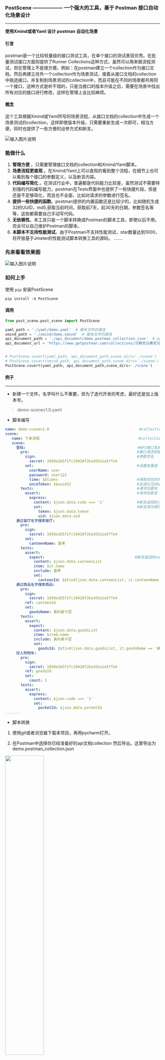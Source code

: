### PostScene ——————  一个强大的工具，基于 Postman 接口自动化场景设计
***

**使用Xmind或者Yaml 设计 postman 自动化场景**

#### 引言 
postman是一个比较轻量级的接口测试工具，在单个接口的测试表现优秀。在批量测试接口方面则提供了Runner Collections这种方式，虽然可以用来做流程测试，但在管理上不是很方便。例如：在postman建立一个collection作为接口文档，然后再建立另外一个collection作为场景测试，接着从接口文档的collection中挑选接口，并复制到场景测试的collection中，而且可能在不同的场景都共用同一个接口，这种方式是听不错的，只是当接口的版本升级之后，需要在场景中找出所有对应的接口进行修改，这样在管理上会比较麻烦。

#### 概念
这个工具根据Xmind或Yaml所写的场景流程，从接口文档的collection中生成一个场景测试的collection，这样即使版本升级，只需要重新生成一次即可，相当方便，同时也提供了一些方便的设参方式和断言。

![输入图片说明](https://images.gitee.com/uploads/images/2020/0517/171141_3a0a3674_5050702.png "屏幕截图.png")


### 能做什么
1.  **管理方便** 。只需要管理接口文档的collection和Xmind/Yaml脚本。
2.  **场景流程更直观** 。在Xmind/Yaml上可以直观的看到整个流程，在细节上也可以看到每个接口的参数定义，以及断言内容。
3.  **代码编写简化** 。在测试行业中，普遍都是代码能力比较差，虽然测试不需要特别强的代码编写能力，postman在Tests界面中也提供了一些快捷片段，但是还是不足够简化，而且也不全面，比如对请求的参数进行签名。
4.  **提供一些快捷的函数**。postman提供的内置函数还是比较少的，比如随机生成32的UUID，md5,获取当前时间，获取前7天，前30天的日期，参数签名等等，这些都需要自己手动写代码。
5.  **无依赖性**。本工具只是一个脚本转换成Postman的脚本工具，即使以后不用，完全可以自己维护Postman的脚本。
6.  **本脚本不支持性能测试**。由于Postman不支持性能测试，star数量达到1000，将开放基于Jmeter的性能测试脚本转换工具的源码。
.......

### 先来看看效果图
![输入图片说明](https://images.gitee.com/uploads/images/2020/0420/111447_678b9ab8_5050702.png "屏幕截图.png")



### 如何上手

使用 `pip` 安装PostScene 

```
pip install -U PostScene
```
#### 调用
```python
from post_scene.post_scene import PostScene

yaml_path = './yaml/demo.yaml'  # 脚本文件的路径
xmind_path = './xmind/demo.xmind'  # 脚本文件的路径
api_document_path = './api_document/demo.postman_collection.json'  # postman json data 文件的路径
api_document_url = 'https://www.getpostman.com/collections/马赛克马赛克马赛克马赛克'  # 也可以使用Postman的share link


# PostScene.covert(yaml_path, api_document_path,scene_dirs='./scene')
# PostScene.covert(xmind_path, api_document_path,scene_dirs='./scene')
PostScene.covert(yaml_path, api_document_path,scene_dirs='./scene')
```


#### 例子
***
* 新建一个文件，名字叫什么不重要，但为了迭代开发的考虑，最好还是加上版本号。
> demo-scenev1.0.yaml
* 脚本编写

```yaml
name: demo-scenev1.0                                         #collection 的名字
scene:
   name: 下单流程                                             #collection文件夹的名字
   scene:
     登陆:                                                   #API接口名称
       pre:                                                 #接口请求前脚本
         sign:                                              #参数签名
           secret: 1850e165f1fc19420f2ba3d3a1a5ffe4
         set:                                               #设置变量值
           userName: user
           password: user123
           time: $$times                                    #获取现在的时间
           onceToken: $$uuid32                              #生成32位的uuid
       tests:                                               #请求后脚本
         assert:                                            #请求后断言
           express:
             content: $json.data.code === '1'               #断言返回的json数据的code 是否等于1
             set:                                           #断言成功保存token和uid数据
               token: $json.data.token
               uid: $json.data.uid
     通过餐厅名字搜索餐厅:
       pre:
         sign:
           secret: 1850e165f1fc19420f2ba3d3a1a5ffe4
         set:
           canteenName: 喜茶
       tests:
         assert:
           expect:                                         #断言返回的canteenList的每一个对象的名称都包含喜茶
             content: $json.data.canteenList
             item: $it.name                                 
             include: 喜茶
             set:
               canteenId: $$find(json.data.canteenList, it.canteenName == '喜茶GO').canteenId  #获取喜茶Go的CanteenId
     通过商品名字搜索商品:
       pre:
         sign:
           secret: 1850e165f1fc19420f2ba3d3a1a5ffe4
         ref: canteenId
         set:
           goodsName: 奥利奥千层
       tests:
         assert:
           expect:
             content: $json.data.goodsList
             item: $item.name
             include: 奥利奥千层
             set:
               goodsId: $$find(json.data.goodsList, it.goodsName == '奥利奥千层').goodsId
     加入购物车:
       pre:
         sign:
           secret: 1850e165f1fc19420f2ba3d3a1a5ffe4
         ref: goodsId
         set:
           count: 1
       tests:
         assert:
           express:
             content: $json.code === '1'
             set:
               pocketId: $json.data.pocketId
.......

```
* 脚本转换
1. 使用git或者浏览器下载本项目，再用pycharm打开。

2. 在Postman中选择你已经准备好的api文档collection 然后导出。这里导出为 demo.postman_collection.json

<img src="https://images.gitee.com/uploads/images/2020/0419/205433_ab0d0f7e_5050702.png" width = 50%/>

3. 把导出的文档放入项目中的api_document 脚本放入xmind或yaml

<img src="https://images.gitee.com/uploads/images/2020/0420/111101_b755e5d4_5050702.png" width = 50%/>

4. 打开src文件中的Index.py 把xmind_path和api_document_path改成你的，右键 Run Index。

![输入图片说明](https://images.gitee.com/uploads/images/2020/0420/110449_d637d0a7_5050702.png "屏幕截图.png")

5. 生成的场景文件放在src/scene文件夹中，使用postman的import 把他导入

<img src="https://images.gitee.com/uploads/images/2020/0419/205611_f9bedc10_5050702.png" width = 50%/>

6. 最后可以开始Run collection啦

<img src="https://images.gitee.com/uploads/images/2020/0419/205618_8b34ba14_5050702.png" width = 50%/>

#### 教程
***
>如果你对Postman的Script很熟悉，那以下的内容对你来说绝对是无障碍的。不熟悉也没关系，只要照猫画虎，也能完成脚本的编写，设计这个初衷就是为了降低门槛。教程的讲解都是用yaml来讲解，因为用xmind讲解不是很方便，要截很多图。xmind的话，直接看demo.xmind就好啦。

**学前须知** : 每一个测试用例都由两部分组成 **pre(请求前)** 和 **tests(请求后)** ，pre可以没有，但tests断言一定要有，不然没有意义。每一个测试用例的名称必须和文档中的collection的接口名称一致。这是规范。

### 脚本语法标签

 + **请求前: pre**  
    - [参数设置变量: set](https://gitee.com/tangyajun/PostScene/wikis/%E5%8F%82%E6%95%B0%E8%AE%BE%E7%BD%AE%E5%8F%98%E9%87%8F:%20set?sort_id=2129313)   
    - [参数引用变量: ref](https://gitee.com/tangyajun/PostScene/wikis/%E5%8F%82%E6%95%B0%E5%BC%95%E7%94%A8%E5%8F%98%E9%87%8F:%20ref?sort_id=2129311)      
    - [参数签名: sign](https://gitee.com/tangyajun/PostScene/wikis/%E5%8F%82%E6%95%B0%E7%AD%BE%E5%90%8D:%20sign?sort_id=2129312)      
 + **请求后: tests**  
    - 断言: assert  
        - [状态: status](https://gitee.com/tangyajun/PostScene/wikis/%E7%8A%B6%E6%80%81:%20status?sort_id=2129321)    
        - [是: tobe](https://gitee.com/tangyajun/PostScene/wikis/%E6%98%AF:%20tobe?sort_id=2129318)    
        - [不是: notTobe](https://gitee.com/tangyajun/PostScene/wikis/%E4%B8%8D%E6%98%AF:%20notTobe?sort_id=2129317)    
        - [有: tohave](https://gitee.com/tangyajun/PostScene/wikis/%E6%9C%89:%20tohave?sort_id=2129319)    
        - [没有: notTohave](https://gitee.com/tangyajun/PostScene/wikis/%E6%B2%A1%E6%9C%89:%20notTohave?sort_id=2129320)    
        - [表达式: express](https://gitee.com/tangyajun/PostScene/wikis/%E8%A1%A8%E8%BE%BE%E5%BC%8F:%20express?sort_id=2129322)    
        - [预期: except](https://gitee.com/tangyajun/PostScene/wikis/%E9%A2%84%E6%9C%9F:%20expect?sort_id=2129323)    
    - [条件跳转: next](https://gitee.com/tangyajun/PostScene/wikis/%E6%9D%A1%E4%BB%B6%E8%B7%B3%E8%BD%AC:%20next?sort_id=2129324)  
    - [保存变量: set](https://gitee.com/tangyajun/PostScene/wikis/%E4%BF%9D%E5%AD%98%E5%8F%98%E9%87%8F:%20set?sort_id=2129315)
 + **授权: auth**
    - [apikey](https://gitee.com/tangyajun/PostScene/wikis/apikey?sort_id=2158423)
    - [bearer](https://gitee.com/tangyajun/PostScene/wikis/bearer?sort_id=2158426)
    - [basic](https://gitee.com/tangyajun/PostScene/wikis/basic?sort_id=2158425)
    - [digest](https://gitee.com/tangyajun/PostScene/wikis/digest?sort_id=2158427)
    - [oauth1](https://gitee.com/tangyajun/PostScene/wikis/oauth1?sort_id=2158430)
    - [oauth2](https://gitee.com/tangyajun/PostScene/wikis/oauth2?sort_id=2158431)
    - [hawk](https://gitee.com/tangyajun/PostScene/wikis/hawk?sort_id=2158429)
    - [awsv4](https://gitee.com/tangyajun/PostScene/wikis/awsv4?sort_id=2158424)
    - [edgegrid](https://gitee.com/tangyajun/PostScene/wikis/edgegrid?sort_id=2158428)
 + **快捷函数**  
    - [唯一标识: $uuid32](https://gitee.com/tangyajun/PostScene/wikis/%E5%BF%AB%E6%8D%B7%E5%87%BD%E6%95%B0?sort_id=2158438)    
    - [md5加密: $md5](https://gitee.com/tangyajun/PostScene/wikis/%E5%BF%AB%E6%8D%B7%E5%87%BD%E6%95%B0?sort_id=2158438)    
    - [获取列表最后一个: $last](https://gitee.com/tangyajun/PostScene/wikis/%E5%BF%AB%E6%8D%B7%E5%87%BD%E6%95%B0?sort_id=2158438)    
    - [查找列表元素: $find](https://gitee.com/tangyajun/PostScene/wikis/%E5%BF%AB%E6%8D%B7%E5%87%BD%E6%95%B0?sort_id=2158438)    
    - [反向查找列表元素: $find_last](https://gitee.com/tangyajun/PostScene/wikis/%E5%BF%AB%E6%8D%B7%E5%87%BD%E6%95%B0?sort_id=2158438)    
    - [获取符合的元素: $filter](https://gitee.com/tangyajun/PostScene/wikis/%E5%BF%AB%E6%8D%B7%E5%87%BD%E6%95%B0?sort_id=2158438)    
    - [获取毫秒级时间戳: $timeS](https://gitee.com/tangyajun/PostScene/wikis/%E5%BF%AB%E6%8D%B7%E5%87%BD%E6%95%B0?sort_id=2158438)    
    - [获取秒级时间戳: $times](https://gitee.com/tangyajun/PostScene/wikis/%E5%BF%AB%E6%8D%B7%E5%87%BD%E6%95%B0?sort_id=2158438)    
    - [获取本周开始时间戳: $weekStart](https://gitee.com/tangyajun/PostScene/wikis/%E5%BF%AB%E6%8D%B7%E5%87%BD%E6%95%B0?sort_id=2158438)    
    - [获取本周结束时间戳: $weekEnd](https://gitee.com/tangyajun/PostScene/wikis/%E5%BF%AB%E6%8D%B7%E5%87%BD%E6%95%B0?sort_id=2158438)    
    - [获取上周开始时间戳: $lastWeekStart](https://gitee.com/tangyajun/PostScene/wikis/%E5%BF%AB%E6%8D%B7%E5%87%BD%E6%95%B0?sort_id=2158438)    
    - [获取上周开始时间戳: $lastWeekEnd](https://gitee.com/tangyajun/PostScene/wikis/%E5%BF%AB%E6%8D%B7%E5%87%BD%E6%95%B0?sort_id=2158438)    
    - [获取本月1号时间戳: $monthStart](https://gitee.com/tangyajun/PostScene/wikis/%E5%BF%AB%E6%8D%B7%E5%87%BD%E6%95%B0?sort_id=2158438)    
    - [获取本月结束时间戳: $monthEnd](https://gitee.com/tangyajun/PostScene/wikis/%E5%BF%AB%E6%8D%B7%E5%87%BD%E6%95%B0?sort_id=2158438)    
    - [获取上月1号时间戳: $lastMonthStart](https://gitee.com/tangyajun/PostScene/wikis/%E5%BF%AB%E6%8D%B7%E5%87%BD%E6%95%B0?sort_id=2158438)    
    - [获取上月结束时间戳: $lastMonthEnd](https://gitee.com/tangyajun/PostScene/wikis/%E5%BF%AB%E6%8D%B7%E5%87%BD%E6%95%B0?sort_id=2158438)    
    - [获取前7天时间戳: $last7DaysStart](https://gitee.com/tangyajun/PostScene/wikis/%E5%BF%AB%E6%8D%B7%E5%87%BD%E6%95%B0?sort_id=2158438)    
    - [获取前30天时间戳: $last30DaysStart](https://gitee.com/tangyajun/PostScene/wikis/%E5%BF%AB%E6%8D%B7%E5%87%BD%E6%95%B0?sort_id=2158438)    
    - [时间戳转日期格式: $dateFormat](https://gitee.com/tangyajun/PostScene/wikis/%E5%BF%AB%E6%8D%B7%E5%87%BD%E6%95%B0?sort_id=2158438)    

> 写在最后: 目前只提供了这些内置函数，虽然不多但也够用，如果你有什么特别的需要，可以提一个issues    
> 最后，祝你测试愉快 :blush:
****
编码不易，如果你觉得这是一个不错的工具，并且支持我继续努力，那就打赏几块钱给本仙女买杯奶茶吧 :stuck_out_tongue_closed_eyes: 
<img src="https://images.gitee.com/uploads/images/2020/0420/174915_63a25225_5050702.png" width = 30% height = 30% />

